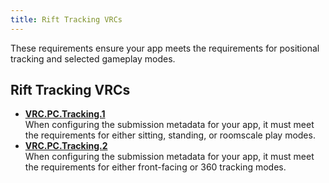 ```yaml
---
title: Rift Tracking VRCs
---
```


These requirements ensure your app meets the requirements for positional tracking and selected gameplay modes.

## Rift Tracking VRCs

* **[VRC.PC.Tracking.1](/distribute/latest/concepts/vrc-pc-tracking-1/)**  
When configuring the submission metadata for your app, it must meet the requirements for either sitting, standing, or roomscale play modes.
* **[VRC.PC.Tracking.2](/distribute/latest/concepts/vrc-pc-tracking-2/)**  
When configuring the submission metadata for your app, it must meet the requirements for either front-facing or 360 tracking modes.

